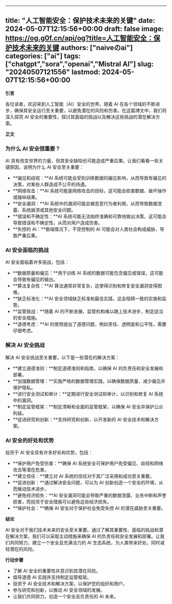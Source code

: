 
---
title: "人工智能安全：保护技术未来的关键"
date: 2024-05-07T12:15:56+00:00
draft: false
image: https://og.g0f.cn/api/og?title=人工智能安全：保护技术未来的关键
authors: ["naiveのai"]
categories: ["ai"]
tags: ["chatgpt","sora","openai","Mistral AI"]
slug: "20240507121556"
lastmod: 2024-05-07T12:15:56+00:00
---
**引言**

各位读者，欢迎来到人工智能（AI）安全的世界。随着 AI 在各个领域的不断进步，确保其安全运行至关重要，以避免潜在的风险和伤害。在这篇博文中，我们将深入探究 AI 安全的重要性，探讨其面临的挑战以及解决这些挑战的潜在解决方案。

**正文**

### 为什么 AI 安全很重要？

AI 具有改变世界的力量，但其安全缺陷也可能造成严重后果。让我们看看一些关键原因，说明为什么 AI 安全至关重要：

- **偏见和歧视：**AI 系统可能会受到训练数据的偏见影响，从而导致有偏见的决策，对某些人群造成不公平的待遇。
- **网络攻击：**AI 系统可能是网络攻击的目标，这可能会损害数据、破坏操作或操纵结果。
- **安全漏洞：**AI 系统中的漏洞可能会被恶意行为者利用，从而导致数据泄露、系统崩溃或其他安全问题。
- **错误和不确定性：**AI 系统可能无法始终准确和可靠地做出决策，这可能会导致错误和不确定性，从而对用户造成伤害。
- **失控的 AI：**极端情况下，不受控制的 AI 可能会对人类社会构成威胁，导致严重后果。

### AI 安全面临的挑战

AI 安全面临着许多挑战，包括：

- **数据质量和偏见：**用于训练 AI 系统的数据可能包含偏见或错误，这可能会导致有偏见的输出。
- **算法复杂性：**AI 算法通常非常复杂，这使得识别和修复安全漏洞变得困难。
- **缺乏标准化：**AI 安全领域缺乏标准和最佳实践，这会阻碍一致的实施和监管。
- **监管挑战：**随着 AI 的不断发展，监管机构难以跟上技术进步，制定适当的安全措施。
- **道德考虑：**AI 的使用提出了道德问题，例如责任、透明度和公平性，需要仔细考虑。

### 解决 AI 安全挑战

解决 AI 安全挑战至关重要，以下是一些潜在的解决方案：

- **建立道德准则：**制定道德准则和指南，以确保 AI 的负责任和安全发展和部署。
- **加强数据管理：**实施严格的数据管理实践，以确保数据质量、减少偏见并保护隐私。
- **进行安全测试和审计：**定期进行安全测试和审计，以识别和修复 AI 系统中的漏洞。
- **制定监管框架：**制定清晰和全面的监管框架，以确保 AI 安全并保护公众利益。
- **促进研究和创新：**支持研究和创新，以开发新的 AI 安全技术和解决方案。

### AI 安全的好处和优势

投资于 AI 安全具有许多好处和优势，包括：

- **保护用户免受伤害：**确保 AI 系统安全可保护用户免受偏见、歧视和网络攻击等潜在危害。
- **建立信任：**建立对 AI 系统的信任对于其广泛采用和成功至关重要。
- **促进创新：**通过解决安全问题，可以为 AI 创新创造一个安全的环境，从而推动技术进步。
- **避免经济损失：**AI 安全漏洞可能会导致严重的数据泄露、业务中断和声誉损害，而投资于安全措施可以避免这些经济损失。
- **保护社会：**确保 AI 安全对于保护社会免受失控 AI 的潜在威胁至关重要。

**结论**

AI 安全对于我们技术未来的安全至关重要。通过了解其重要性、面临的挑战和潜在解决方案，我们可以采取主动措施来确保 AI 的负责任和安全发展和部署。让我们共同努力，建立一个安全且充满活力的 AI 生态系统，为人类带来好处，同时减轻潜在的风险。

**行动步骤**

- 了解 AI 安全的重要性并意识到其潜在风险。
- 倡导道德 AI 实践并支持制定监管框架。
- 投资于 AI 安全技术和解决方案，以保护您的组织和用户。
- 参与研究和创新，以推动 AI 安全领域的发展。
- 让我们共同努力，创造一个安全且负责任的 AI 未来。
